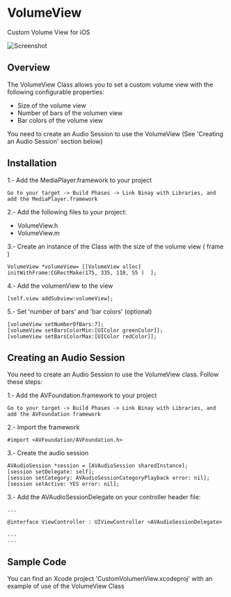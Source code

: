 VolumeView
==========

Custom Volume View for iOS

![Screenshot](https://raw.github.com/jsanchezsierra/VolumeView/master/screenshots/screenshot1.jpg)

## Overview

The VolumeView Class allows you to set a custom volume view with the following configurable properties:

* Size of the volume view
* Number of bars of the volumen view
* Bar colors of the volume view 

You need to create an Audio Session to use the VolumeView (See 'Creating an Audio Session' section below) 


## Installation

1.- Add the MediaPlayer.framework to your project

    Go to your target -> Build Phases -> Link Binay with Libraries, and add the MediaPlayer.framework

2.- Add the following files to your project:

* VolumeView.h
* VolumeView.m  

3.- Create an instance of the Class with the size of the volume view ( frame )

    VolumeView *volumeView= [[VolumeView alloc] initWithFrame:CGRectMake(175, 335, 110, 55 )  ];

4.- Add the volumenView to the view

    [self.view addSubview:volumeView];

5.- Set 'number of bars' and 'bar colors' (optional)

    [volumeView setNumberOfBars:7];
    [volumeView setBarsColorMin:[UIColor greenColor]];
    [volumeView setBarsColorMax:[UIColor redColor]];
    
## Creating an Audio Session

You need to create an Audio Session to use the VolumeView class. Follow these steps:

1.- Add the AVFoundation.framework to your project

    Go to your target -> Build Phases -> Link Binay with Libraries, and add the AVFoundation framework

2.- Import the framework 

    #import <AVFoundation/AVFoundation.h>

3.- Create the audio session

    AVAudioSession *session = [AVAudioSession sharedInstance];
    [session setDelegate: self];
    [session setCategory: AVAudioSessionCategoryPlayback error: nil];
    [session setActive: YES error: nil];

3.- Add the AVAudioSessionDelegate on your controller header file:

    ...
    
    @interface ViewController : UIViewController <AVAudioSessionDelegate>
    
    ...
    ...


## Sample Code

You can find an Xcode project 'CustomVolumenView.xcodeproj' with an example of use of the VolumeView Class



